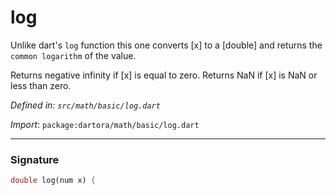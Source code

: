 # log

Unlike dart's `log` function this one
converts [x] to a [double] and returns the `common logarithm` of the value.

Returns negative infinity if [x] is equal to zero. Returns NaN if [x] is NaN or less than zero.

_Defined in: `src/math/basic/log.dart`_

_Import_: `package:dartora/math/basic/log.dart`


---


### Signature

```dart
double log(num x) {
```
